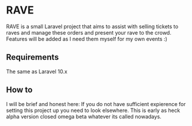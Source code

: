 # RAVE

RAVE is a small Laravel project that aims to assist with selling tickets to raves and manage these orders and present your rave to the crowd. Features will be added as I need them myself for my own events :)

## Requirements

The same as Laravel 10.x

## How to

I will be brief and honest here: If you do not have sufficient expierence for setting this project up you need to look elsewhere. This is early as heck alpha version closed omega beta whatever its called nowadays.